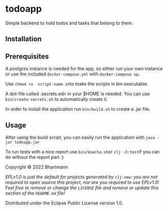 # todoapp

Simple backend to hold todos and tasks that belong to them.

## Installation

## Prerequisites
A postgres instance is needed for the app, so either run your own instance or use the included `docker-compose.yml` with `docker-compose up`.

Use `chmod +x  script-name.sh`to make the scripts in bin executable.

A  dot-file called .secrets.edn in your $HOME is needed.
You can use `bin/create-secrets.sh` to automatically create it.

In order to install the application run `bin/build.sh` to create a .jar file. 

## Usage 
After using the build script, you can easily run the application with `java -jar todoapp.jar`

To run tests with a nice report use `bin/koacha.sh`or `clj -X:test`if you can do without the report part :)



Copyright © 2022 Bhartmann

_EPLv1.0 is just the default for projects generated by `clj-new`: you are not_
_required to open source this project, nor are you required to use EPLv1.0!_
_Feel free to remove or change the `LICENSE` file and remove or update this_
_section of the `README.md` file!_

Distributed under the Eclipse Public License version 1.0.
